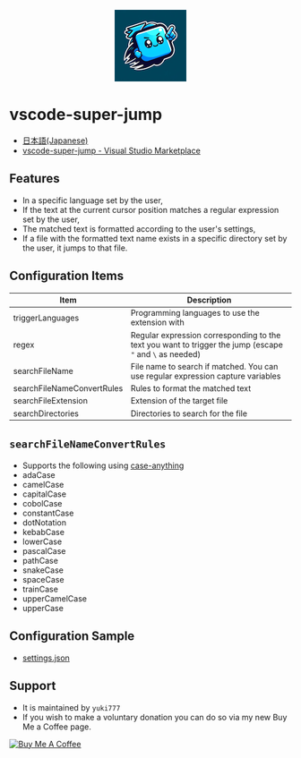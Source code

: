 <p align="center"><img src="https://raw.githubusercontent.com/yuki777/vscode-super-jump/main/icon.png" alt="icon"></p>

# vscode-super-jump
- [日本語(Japanese)](https://github.com/yuki777/vscode-super-jump/blob/main/README.ja.md)
- [vscode-super-jump - Visual Studio Marketplace](https://marketplace.visualstudio.com/items?itemName=YukiAdachi.vscode-super-jump)

## Features
- In a specific language set by the user,
- If the text at the current cursor position matches a regular expression set by the user,
- The matched text is formatted according to the user's settings,
- If a file with the formatted text name exists in a specific directory set by the user, it jumps to that file.

## Configuration Items

| Item                        | Description                                                                                              |
|-----------------------------|----------------------------------------------------------------------------------------------------------|
| triggerLanguages            | Programming languages to use the extension with                                                          |
| regex                       | Regular expression corresponding to the text you want to trigger the jump (escape `"` and `\` as needed) |
| searchFileName              | File name to search if matched. You can use regular expression capture variables                         |
| searchFileNameConvertRules  | Rules to format the matched text                                                                         |
| searchFileExtension         | Extension of the target file                                                                             |
| searchDirectories           | Directories to search for the file                                                                       |

## `searchFileNameConvertRules`
- Supports the following using [case-anything](https://www.npmjs.com/package/case-anything)
- adaCase
- camelCase
- capitalCase
- cobolCase
- constantCase
- dotNotation
- kebabCase
- lowerCase
- pascalCase
- pathCase
- snakeCase
- spaceCase
- trainCase
- upperCamelCase
- upperCase

## Configuration Sample
- [settings.json](https://github.com/yuki777/vscode-super-jump/wiki)

## Support
- It is maintained by `yuki777`
- If you wish to make a voluntary donation you can do so via my new Buy Me a Coffee page.

<a href="https://www.buymeacoffee.com/yuki777" target="_blank"><img src="https://cdn.buymeacoffee.com/buttons/v2/default-yellow.png" alt="Buy Me A Coffee" style="height: 60px !important;width: 217px !important;" ></a>
